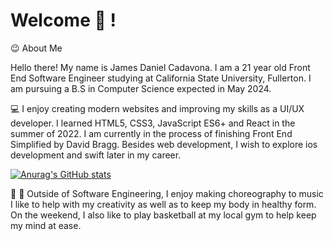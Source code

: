 # Welcome :wave: !

:wink: About Me

Hello there! My name is James Daniel Cadavona. I am a 21 year old Front End Software Engineer studying at California State University, Fullerton. I am pursuing a B.S in Computer Science expected in May 2024.

:computer: I enjoy creating modern websites and improving my skills as a UI/UX developer. I learned HTML5, CSS3, JavaScript ES6+ and React in the summer of 2022. I am currently in the process of finishing Front End Simplified by David Bragg. Besides web development, I wish to explore ios development and swift later in my career.

[![Anurag's GitHub stats](https://github-readme-stats.vercel.app/api?username=Jameboyyy)](https://github.com/anuraghazra/github-readme-stats)

:dancers: :basketball: Outside of Software Engineering, I enjoy making choreography to music I like to help with my creativity as well as to keep my body in healthy form. On the weekend, I also like to play basketball at my local gym to help keep my mind at ease.
